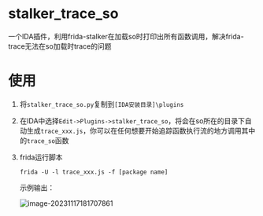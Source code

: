 # stalker_trace_so

一个IDA插件，利用frida-stalker在加载so时打印出所有函数调用，解决frida-trace无法在so加载时trace的问题

# 使用

1. 将`stalker_trace_so.py`复制到`[IDA安装目录]\plugins`

2. 在IDA中选择`Edit->Plugins->stalker_trace_so`，将会在so所在的目录下自动生成`trace_xxx.js`，你可以在任何想要开始追踪函数执行流的地方调用其中的`trace_so`函数

3. frida运行脚本
   ```shell
   frida -U -l trace_xxx.js -f [package name]
   ```

   示例输出：

   ![image-20231117181707861](./result.png)